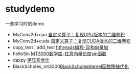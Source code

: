 # studydemo
一些学习时的demo
- MyConv2d+cpu [自定义算子：复现CPU版本的二维卷积](https://ydyhello.github.io/2024/01/19/%E8%87%AA%E5%AE%9A%E4%B9%89%E7%AE%97%E5%AD%90%EF%BC%9A%E5%A4%8D%E7%8E%B0CPU%E7%89%88%E6%9C%AC%E7%9A%84%E4%BA%8C%E7%BB%B4%E5%8D%B7%E7%A7%AF/)
- MyConv2d+cuda [自定义算子：复现CUDA版本的二维卷积](https://ydyhello.github.io/2024/02/16/%E8%87%AA%E5%AE%9A%E4%B9%89%E7%AE%97%E5%AD%90%EF%BC%9A%E5%A4%8D%E7%8E%B0CUDA%E7%89%88%E6%9C%AC%E7%9A%84%E4%BA%8C%E7%BB%B4%E5%8D%B7%E7%A7%AF/)
- copy_test | add_test [hthreads编程-异构向量加](https://ydyhello.github.io/2024/02/02/hthreads%E7%BC%96%E7%A8%8B-%E5%BC%82%E6%9E%84%E5%90%91%E9%87%8F%E5%8A%A0/)
- helloSin [MT3000数学库-任意向量长度sin函数](https://ydyhello.github.io/2024/02/02/MT3000%E6%95%B0%E5%AD%A6%E5%BA%93-%E4%BB%BB%E6%84%8F%E5%90%91%E9%87%8F%E9%95%BF%E5%BA%A6sin%E5%87%BD%E6%95%B0/)
- daxpy [矩阵乘优化](https://ydyhello.github.io/2024/02/02/%E7%9F%A9%E9%98%B5%E4%B9%98%E4%BC%98%E5%8C%96/)
- BlackScholes_mt3000[BlackScholesKernel函数移植优化](https://ydyhello.github.io/2024/02/02/BlackScholesKernel%E5%87%BD%E6%95%B0%E7%A7%BB%E6%A4%8D%E4%BC%98%E5%8C%96/)
